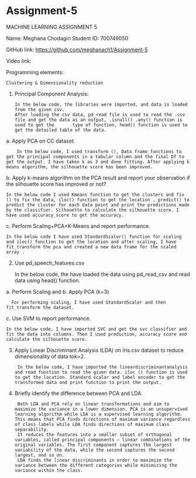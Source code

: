 # Assignment-5

MACHINE LEARNING ASSIGNMENT 5

Name: Meghana Chodagiri
Student ID: 700749050


GitHub link: https://github.com/meghanach1/Assignment-5

Video link:


Programming elements: 

    Clustering & Dimensionality reduction

1.	Principal Component Analysis:

        In the below code, the libraries were imported, and data is loaded from the given csv.
        After loading the csv data, pd_read file is used to read the .csv file and get the data as an output, .isnull() .any() function is used to get the       type of function, head() function is used to get the detailed table of the data.


    
a.	Apply PCA on CC dataset.

        In the below code, I used transform (), Data frame functions to get the principal components in a tabular column and the final Df to get the output. I have taken k as 3 and done fitting. After applying k means algorithm, the silhouette score has been improved.
 
b.	 Apply k-means algorithm on the PCA result and report your observation if the silhouette score has improved or not?

    In the below code I used Kmeans function to get the clusters and fix () to fix the data, iloc() function to get the location , predict() to predict the cluster for each data point and print the predictions made by the classifier. Silhouette to calculate the silhouette score. I have used accuracy_score to get the accuracy.
   
c.	 Perform Scaling+PCA+K-Means and report performance.

    In the below code I have used StandardScaler() function for scaling and iloc() function to get the location and after scaling, I have fit_transform the pca and created a new data frame for the scaled array .

   
2.	Use pd_speech_features.csv

    In the below code, the have loaded the data using pd_read_csv and read data using head() function.
  
a.	Perform Scaling and
b.	 Apply PCA (k=3)

      For performing scaling, I have used StandardScaler and then fit_transform the dataset.
 
c.	Use SVM to report performance.
  
    In the below code, I have imported SVC and get the svc classifier and fit the data into columns. Then I used prediction, accuracy score and calculate the silhouette score.
  
3.	Apply Linear Discriminant Analysis (LDA) on Iris.csv dataset to reduce dimensionality of data tok=2.

  
         In the below code, I have imported the lineardiscriminantanalysis and read function to read the given data. iloc () function is used to get the location. Standard scalar and label encoder to get the transformed data and print function to print the output.


4. Briefly identify the difference between PCA and LDA

        Both LDA and PCA rely on linear transformations and aim to maximize the variance in a lower dimension. PCA is an unsupervised learning algorithm while LDA is a supervised learning algorithm. This means that PCA finds directions of maximum variance regardless of class labels while LDA finds directions of maximum class separability.
        It reduces the features into a smaller subset of orthogonal variables, called principal components – linear combinations of the original variables. The first component captures the largest variability of the data, while the second captures the second largest, and so on.
        LDA finds the linear discriminants in order to maximize the variance between the different categories while minimizing the variance within the class.



